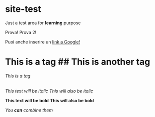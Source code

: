 # site-test
Just a test area for **learning** purpose

Prova!
Prova 2!

Puoi anche inserire un [link a Google!](http://google.com)

# This is a tag ## This is another tag
###### This is a tag

*This text will be italic*
_This will also be italic_

**This text will be bold**
__This will also be bold__

_You **can** combine them_
